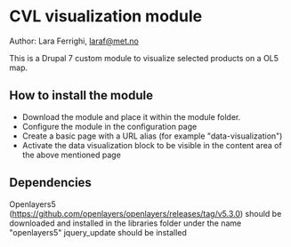 # CVL visualization module
Author: Lara Ferrighi, laraf@met.no

This is a Drupal 7 custom module to visualize selected products on a OL5 map. 

## How to install the module
* Download the module and place it within the module folder.
* Configure the module in the configuration page
* Create a basic page with a URL alias (for example "data-visualization")
* Activate the data visualization block to be visible in the content area of the above mentioned page


## Dependencies
Openlayers5 (https://github.com/openlayers/openlayers/releases/tag/v5.3.0) should be downloaded and installed in the libraries folder under the name "openlayers5"
jquery_update should be installed

